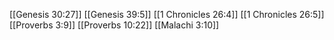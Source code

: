 [[Genesis 30:27]]
[[Genesis 39:5]]
[[1 Chronicles 26:4]]
[[1 Chronicles 26:5]]
[[Proverbs 3:9]]
[[Proverbs 10:22]]
[[Malachi 3:10]]
